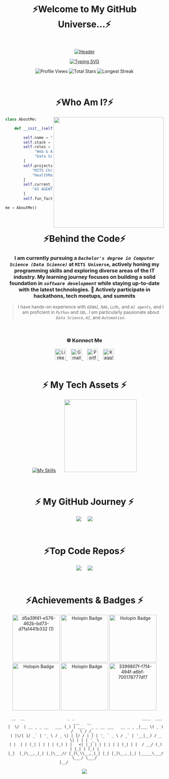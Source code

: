 <div align="center">
  <h1>⚡<strong>Welcome to My GitHub Universe...</strong>⚡</h1>
</div>

<br>

<div align="center">
  
[![Header](https://capsule-render.vercel.app/api?type=waving&color=0:001F3F,50:0074D9,100:7FDBFF&height=400&section=header&text=Manoj%20Kumar%20Pendem&fontSize=55&fontColor=ffffff&fontAlignY=45&animation=scaleIn&desc=~%20Syntax%20of%20success:%20consistency%20%2B%20hard%20work;&descSize=30&descAlignY=70&stroke=00FFFF&strokeWidth=4)](https://capsule-render.vercel.app/api?type=waving&color=0:001F3F,50:0074D9,100:7FDBFF&height=400&section=header&text=Manoj%20Kumar%20Pendem&fontSize=55&fontColor=ffffff&fontAlignY=45&animation=scaleIn&desc=~%20Syntax%20of%20success:%20consistency%20%2B%20hard%20work;&descSize=30&descAlignY=70&stroke=00FFFF&strokeWidth=4)

</div>

<div align="center">

  [![Typing SVG](https://readme-typing-svg.demolab.com?font=Space+Grotesk&weight=800&size=28&duration=4000&pause=1000&color=00F3FF&center=true&width=700&lines=🧑‍💻+I+am+Manoj+Kumar…+🤝;💻+MERN+|+Python+Full+Stack+Developer;🚀+5×+internships+|+1+year+tech+experience;🏆+3×+hackathons+|+4+live+impact+projects;🤖+Gen+AI+|+RAG+|+LLMs;🧠+Algorithmic+Mastery+in+Cpp+|+Logic+Hacker;💡+Consistency+%26+Discipline+|+Growth-focused&underline=true&underlineColor=1F51FF)](https://git.io/typing-svg)

</div>


<p align="center">
  <img src="https://komarev.com/ghpvc/?username=Manojkumar2806&label=PROFILE+VIEWS&color=1CA6FF&style=for-the-badge&labelColor=0d1117" alt="Profile Views">
  <img src="https://komarev.com/ghpvc/?username=Manojkumar2806&label=TOTAL+STARS&color=1CA6FF&style=for-the-badge&labelColor=0d1117" alt="Total Stars">
  <img src="https://komarev.com/ghpvc/?username=Manojkumar2806&label=LONGEST+STREAK&color=1CA6FF&style=for-the-badge&labelColor=0d1117" alt="Longest Streak">
</p>





 <br>
<h1 align="center">⚡Who Am I?⚡</h1>

<div align="center">
<img align="right" src="https://user-images.githubusercontent.com/74038190/229223156-0cbdaba9-3128-4d8e-8719-b6b4cf741b67.gif" width="350">

 <div align="left">   

```python
class AboutMe:

    def __init__(self):

        self.name = "🧑‍💻 Manoj Kumar Pendem"
        self.stack = "MERN | Python FSD | GenAI RAG LLM"
        self.roles = [
             "Web & AI Developer", "ML Model Fine-Tuning",
             "Data Scientist", "UI/UX Designer" 
        ]
        self.projects = [
            "MITS Chrome Extension", "Faculty Management Portal", "MITS Meetups",
            "HealthMate AI Voice Agent", "DevJobs", "CryptoTracker"
        ]
        self.current_focus = [
            "AI AGENTS", "RAG & LLM Integration", "DSA"
        ]
        self.fun_fact = "Life is like coding—trial and error!"

me = AboutMe()
  ```
 </div> 


 
 <br>

# **⚡Behind the Code⚡**


### I am currently pursuing a *`Bachelor's degree in Computer Science (Data Science)`* at **`MITS Universe`**, actively honing my programming skills and exploring diverse areas of the IT industry. My learning journey focuses on building a solid foundation in *`software development`* while staying **up-to-date** with the latest technologies. 🚀 **Actively participate in hackathons, tech meetups, and summits** 
> I have hands-on experience with *`GENAI`*, *`RAG`*, *`LLMs`*, and *`AI agents`*, and I am proficient in *`Python`* and *`SQL`*. I am particularly passionate about *`Data Science`*, *`AI`*, and *`Automation`*.


 <br>
 
###  **🌐 Konnect Me**

<div align="center">
  <a href="https://www.linkedin.com/in/manoj-kumar-pendem/" target="_blank">
    <img src="https://skillicons.dev/icons?i=linkedin" width="35px" alt="LinkedIn"/>
  </a>
  &nbsp;&nbsp;
  <a href="mailto:23691A3279@mits.ac.in" target="_blank">
    <img src="https://skillicons.dev/icons?i=gmail" width="35px" alt="Gmail"/>
  </a>
  &nbsp;&nbsp;
  <a href="https://manojprofiles.ccbp.tech" target="_blank">
    <img src="https://skillicons.dev/icons?i=vscode" width="35px" alt="Portfolio"/>
  </a>
  &nbsp;&nbsp;
  <a href="https://www.kaggle.com" target="_blank">
    <img src="https://cdn.jsdelivr.net/gh/devicons/devicon/icons/kaggle/kaggle-original.svg" width="35px" alt="Kaggle"/>
  </a>
</div>



 <br>
<h1>⚡ My Tech Assets ⚡</h1>

<div align="center">
  
  [![My Skills](https://skillicons.dev/icons?i=py,fastapi,cpp,c,react,vite,mongodb,nodejs,express,bootstrap,materialui,postman,postgres,angular,vercel,netlify,supabase,ai,tensorflow,figma,html,css,tailwind,git,github,vscode,anaconda,discord,gmail,firebase,npm,selenium,js,yarn,mysql,sklearn,opencv,discordjs&perline=8)](https://skillicons.dev)
  &nbsp;&nbsp;&nbsp;&nbsp;&nbsp;
<img src="https://github-readme-stats.vercel.app/api/top-langs/?username=Manojkumar2806&hide_border=false&layout=donut-vertical&bg_color=001F3F&title_color=7FDBFF&text_color=C0C0C0" width="230">


</div>
<div align="center">
  




</div>


 <br>
<h1>⚡ My GitHub Journey ⚡</h1>
<div align="center">

![](https://github-readme-stats.vercel.app/api?username=Manojkumar2806&hide_border=false&include_all_commits=false&count_private=false&bg_color=001F3F&title_color=00FFFF&text_color=F5F5F5&icon_color=23494E)
&nbsp;&nbsp;&nbsp;
![](https://streak-stats.demolab.com?user=Manojkumar2806&hide_border=false&background=000000&ring=00FFFF&fire=7FDBFF&currStreakLabel=FFFFFF&sideLabels=7FDBFF&currStreakNum=00FFFF&sideNums=F5F5F5&dates=BBBBBB&stroke=0074D9)


</div>


 <br>
 
# ⚡Top Code Repos⚡

<div align="center">
  
  ![](https://github-readme-stats.vercel.app/api/pin/?username=Manojkumar2806&repo=mits-chome-extension&name=MITS+Extension&bg_color=001F3F&title_color=00FFFF&text_color=F5F5F5&icon_color=00FFFF)
  &nbsp;&nbsp;&nbsp;
  ![](https://github-readme-stats.vercel.app/api/pin/?username=Manojkumar2806&repo=healthmate-ai-voice-agent-backend&name=HealthMate+AI&bg_color=001F3F&title_color=00FFFF&text_color=F5F5F5&icon_color=00FFFF)
</div>






 <br>
<h1>⚡Achievements & Badges ⚡</h1>
<div class="row" align="center">
<a href="https://credsverse.com/credentials/d5a39f41-e576-462b-bd73-d7fa1441b332"><img width="150" height="150" alt="d5a39f41-e576-462b-bd73-d7fa1441b332 (1)" src="https://github.com/user-attachments/assets/4ed81f68-3156-4886-b841-1e218866c58d" /></a> 
<img src="https://assets.holopin.io/hf2024levels/level1-sloth-code-tea-0-0-0.webp" alt="Holopin Badge" width="150" height="150">
<img src="https://assets.holopin.io/hf2024levels/level2-sloth-code-tea-0-0-0.webp" alt="Holopin Badge" width="150" height="150">
<img src="https://assets.holopin.io/hf2024levels/level3-sloth-code-tea-0-0-0.webp" alt="Holopin Badge" width="150" height="150">
<img src="https://assets.holopin.io/hf2024levels/level4-sloth-code-tea-0-0-0.webp" alt="Holopin Badge" width="150" height="150">
<a href="https://credsverse.com/credentials/3399807f-f7f4-494f-a6bf-700178777df7"><img width="150" height="150" alt="3399807f-f7f4-494f-a6bf-700178777df7" src="https://github.com/user-attachments/assets/a62a891a-bf7b-4080-8e84-7c1af7c2ebd5" /> </a>

</div>


<div align="center">

```
  __  __                   _ _                              ____  ___   ___   __  
 |  \/  | __ _ _ __   ___ (_) | ___   _ _ __ ___   __ _ _ _|___ \( _ ) / _ \ / /_  
 | |\/| |/ _` | '_ \ / _ \| | |/ / | | | '_ ` _ \ / _` | '__|__) / _ \| | | | '_ \
 | |  | | (_| | | | | (_) | |   <| |_| | | | | | | (_| | |  / __/ (_) | |_| | (_) |
 |_|  |_|\__,_|_| |_|\___// |_|\_\\__,_|_| |_| |_|\__,_|_| |_____\___/ \___/ \___/
                        |__/                                                      
```
  
</div>




[![](https://visitcount.itsvg.in/api?id=Manojkumar2806&icon=2&color=1)](https://visitcount.itsvg.in)

<!-- Proudly created with GPRM ( https://gprm.itsvg.in ) -->


